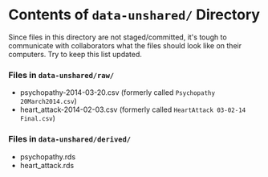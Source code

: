 Contents of `data-unshared/` Directory
=========
Since files in this directory are not staged/committed, it's tough to communicate with collaborators what the files should look like on their computers.  Try to keep this list updated.

### Files in `data-unshared/raw/`
* psychopathy-2014-03-20.csv (formerly called `Psychopathy 20March2014.csv`)
* heart_attack-2014-02-03.csv (formerly called `HeartAttack 03-02-14 Final.csv`)

### Files in `data-unshared/derived/`
* psychopathy.rds
* heart_attack.rds
